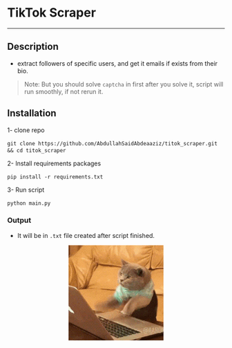 # TikTok Scraper

---

## Description

- extract followers of specific users, and get it emails if exists from their bio.
>Note:
> But you should solve `captcha` in first after you solve it, script will run smoothly, if not rerun it.

## Installation

1- clone repo

```shell
git clone https://github.com/AbdullahSaidAbdeaaziz/titok_scraper.git && cd titok_scraper
```

2- Install requirements packages

```shell
pip install -r requirements.txt
```

3- Run script

```shell
python main.py
```

### Output

- It will be in `.txt` file created after script finished.

<div align="center"><img src="./Assets/cat.gif" width="220" height="220" style="display: flex; "></div>
